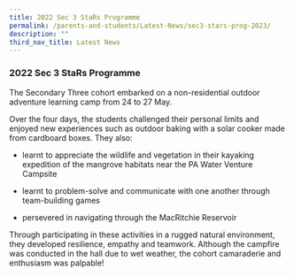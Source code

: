 ```yaml
---
title: 2022 Sec 3 StaRs Programme
permalink: /parents-and-students/Latest-News/sec3-stars-prog-2023/
description: ""
third_nav_title: Latest News
---
```

### 2022 Sec 3 StaRs Programme

The Secondary Three cohort embarked on a non-residential outdoor adventure learning camp from 24 to 27 May.

Over the four days, the students challenged their personal limits and enjoyed new experiences such as outdoor baking with a solar cooker made from cardboard boxes. They also:

* learnt to appreciate the wildlife and vegetation in their kayaking expedition of the mangrove habitats near the PA Water Venture Campsite

* learnt to problem-solve and communicate with one another through team-building games

* persevered in navigating through the MacRitchie Reservoir

Through participating in these activities in a rugged natural environment, they developed resilience, empathy and teamwork. Although the campfire was conducted in the hall due to wet weather, the cohort camaraderie and enthusiasm was palpable! 
